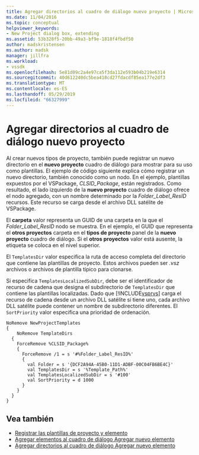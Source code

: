 ```yaml
---
title: Agregar directorios al cuadro de diálogo nuevo proyecto | Microsoft Docs
ms.date: 11/04/2016
ms.topic: conceptual
helpviewer_keywords:
- New Project dialog box, extending
ms.assetid: 53b328f5-20bb-49a3-bf9e-1818f4fbdf50
author: madskristensen
ms.author: madsk
manager: jillfra
ms.workload:
- vssdk
ms.openlocfilehash: 5e81d09c2a4e97ca5f3da112e593b04b219e6314
ms.sourcegitcommit: 40d612240dc5bea418cd27fdacdf85ea177e2df3
ms.translationtype: MT
ms.contentlocale: es-ES
ms.lasthandoff: 05/29/2019
ms.locfileid: "66327999"
---
```

# <a name="add-directories-to-the-new-project-dialog-box"></a>Agregar directorios al cuadro de diálogo nuevo proyecto
Al crear nuevos tipos de proyecto, también puede registrar un nuevo directorio en el **nuevo proyecto** cuadro de diálogo para mostrar para su uso como plantillas. El ejemplo de código siguiente explica cómo registrar un nuevo directorio, también conocido como un nodo. En el ejemplo, plantillas expuestos por el VSPackage, *CLSID_Package*, están registrados. Como resultado, el lado izquierdo de la **nuevo proyecto** cuadro de diálogo ofrece el nodo agregado, con un nombre determinado por la *Folder_Label_ResID* recursos. Este recurso se carga desde el archivo DLL satélite de VSPackage.

 El **carpeta** valor representa un GUID de una carpeta en la que el *Folder_Label_ResID* nodo se muestra. En el ejemplo, el GUID que representa el **otros proyectos** carpeta en el **tipos de proyecto** panel de la **nuevo proyecto** cuadro de diálogo. Si el **otros proyectos** valor está ausente, la etiqueta se coloca en el nivel superior.

 El `TemplatesDir` valor especifica la ruta de acceso completa del directorio que contiene las plantillas de proyecto. Estos archivos pueden ser *.vsz* archivos o archivos de plantilla típico para clonarse.

 Si especifica `TemplatesLocalizedSubDir`, debe ser el identificador de recurso de cadena que designa el subdirectorio de `TemplatesDir` que contiene las plantillas localizadas. Dado que [!INCLUDE[vsprvs](../../code-quality/includes/vsprvs_md.md)] carga el recurso de cadena desde un archivo DLL satélite si tiene uno, cada archivo DLL satélite puede contener un nombre de subdirectorio diferentes. El `SortPriority` valor especifica una prioridad de ordenación.

```
NoRemove NewProjectTemplates
{
    NoRemove TemplateDirs
  {
    ForceRemove %CLSID_Package%
    {
      ForceRemove /1 = s '#%Folder_Label_ResID%'
      {
        val Folder = s '{DCF2A94A-45B0-11D1-ADBF-00C04FB6BE4C}'
        val TemplatesDir = s '%Template_Path%'
        val TemplatesLocalizedSubDir = s '#100'
        val SortPriority = d 1000
      }
    }
  }
}
```

## <a name="see-also"></a>Vea también
- [Registrar las plantillas de proyecto y elemento](../../extensibility/internals/registering-project-and-item-templates.md)
- [Agregar elementos al cuadro de diálogo Agregar nuevo elemento](../../extensibility/internals/adding-items-to-the-add-new-item-dialog-boxes.md)
- [Agregar directorios al cuadro de diálogo Agregar nuevo elemento](../../extensibility/internals/adding-directories-to-the-add-new-item-dialog-box.md)